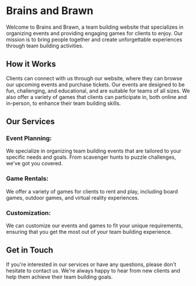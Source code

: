 # Brains and Brawn
Welcome to Brains and Brawn, a team building website that specializes in organizing events and providing engaging games for clients to enjoy. Our mission is to bring people together and create unforgettable experiences through team building activities.

## How it Works
Clients can connect with us through our website, where they can browse our upcoming events and purchase tickets. Our events are designed to be fun, challenging, and educational, and are suitable for teams of all sizes. We also offer a variety of games that clients can participate in, both online and in-person, to enhance their team building skills.

## Our Services
### Event Planning: 

We specialize in organizing team building events that are tailored to your specific needs and goals. From scavenger hunts to puzzle challenges, we've got you covered.

### Game Rentals: 

We offer a variety of games for clients to rent and play, including board games, outdoor games, and virtual reality experiences.

### Customization: 

We can customize our events and games to fit your unique requirements, ensuring that you get the most out of your team building experience.

## Get in Touch
If you're interested in our services or have any questions, please don't hesitate to contact us. We're always happy to hear from new clients and help them achieve their team building goals.
